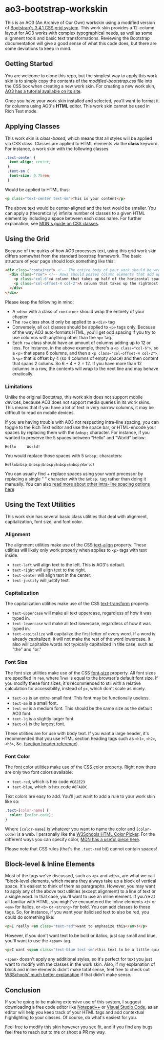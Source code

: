 # ao3-bootstrap-workskin

This is an AO3 (An Archive of Our Own) workskin using a modified version of [Bootstrap's 3.4.1 CSS grid system](https://getbootstrap.com/docs/3.4/css/#grid). This work skin provides a 12-column layout for AO3 works with complex typographical needs, as well as some alignment tools and basic text transformations. Reviewing the Bootstrap documentation will give a good sense of what this code does, but there are some deviations to keep in mind.

## Getting Started 
You are welcome to clone this repo, but the simplest way to apply this work skin is to simply copy the contents of the *modified-bootstrap.css* file into the CSS box when creating a new work skin. For creating a new work skin, [AO3 has a tutorial available on its site](https://archiveofourown.org/admin_posts/1370).

Once you have your work skin installed and selected, you'll want to format it for columns using AO3's **HTML** editor. This work skin cannot be used in Rich Text mode.

## Applying Classes
This work skin is *class-based*, which means that all styles will be applied via CSS class. Classes are applied to HTML elements via the **class** keyword. For instance, a work skin with the following classes

```CSS
.text-center {
  text-align: center;
 }
 .text-sm {
  font-size: 0.75rem;
 }
 ```
 Would be applied to HTML thus:
 
 ```HTML
<p class="text-center text-sm">This is your content</p>
```
The above text would be center-aligned and the text would be smaller. You can apply a (theoretically) infinite number of classes to a given HTML element by including a space between each class name. For further explanation, see [MDN's guide on CSS classes](https://developer.mozilla.org/en-US/docs/Web/CSS/Class_selectors).

## Using the Grid
Because of the quirks of how AO3 processes text, using this grid work skin differs somewhat from the standard boostrap framework. The basic structure of your page should look something like this:
```HTML
<div class="container"> <!-- The entire body of your work should be wrapped in a <div> with a class of "container" -->
  <div class="row"> <!-- Rows should posses column elements that add up to 12 or less -->
    <p class="col-6">A column that takes up half of the horizontal space</p> <!-- Every column should be within a <p> tag, not a <div> -->
    <p class="col-offset-4 col-2">A column that takes up the rightmost 1/6 of horizontal space on the same line</p>
  </div>
</div>
```
Please keep the following in mind:
- A `<div>` with a class of `container` should wrap the entirety of your chapter
- The `row` class should only be applied to a `<div>` tag
- Conversely, all `col` classes should be applied to `<p>` tags only. Because of the way AO3 auto-formats HTML, you'll get odd spacing if you try to use columns with anything other than the `<p>` tag.
- Each `row` class should have an amount of columns adding up to 12 or less. For instance, in the above example, there's a `<p class="col-6">`, so a `<p>` that spans 6 columns, and then a `<p class="col-offset-4 col-2">`, a `<p>` that is offset by 4 (so 4 columns of empty space) and then content that spans 2 colums. So 6 + 4 + 2 = 12. If you have more than 12 columns in a row, the contents will wrap to the next line and may behave erratically.

### Limitations
Unlike the original Bootstrap, this work skin does not support mobile devices, because AO3 does not support media queries in its work skins. This means that if you have a lot of text in very narrow columns, it may be difficult to read on mobile devices.

If you are having trouble with AO3 not respecting intra-line spacing, you can toggle to the Rich Text editor and use the space bar, or HTML-encode your spaces by replacing them with the `&nbsp;` character. For instance, if you wanted to preserve the 5 spaces between "Hello" and "World" below:

```
Hello     World!
```
You would replace those spaces with 5 `&nbsp;` characters:
```
Hello&nbsp;&nbsp;&nbsp;&nbsp;&nbsp;World!
```
You can usually find + replace spaces using your word processor by replacing a single " " character with the `&nbsp;` tag rather than doing it manually. You can also [read more about other intra-line spacing options here](https://www.freecodecamp.org/news/html-space-how-to-add-a-non-breaking-space-with-the-nbsp-character-entity/).

## Using the Text Utilities
This work skin has several basic class utilities that deal with alignment, capitalization, font size, and font color.

### Alignment
The alignment utilities make use of the CSS [text-align](https://developer.mozilla.org/en-US/docs/Web/CSS/text-align) property. These utilities will likely only work properly when applies to `<p>` tags with text inside.

- `text-left` will align text to the left. This is AO3's default.
- `text-right` will align text to the right.
- `text-center` will align text in the center.
- `text-justify` will justify text.

### Capitalization
The capitalization utilities make use of the CSS [text-transform](https://developer.mozilla.org/en-US/docs/Web/CSS/text-transform) property.

- `text-uppercase` will make all text uppercase, regardless of how it was typed in.
- `text-lowercase` will make all text lowercase, regardless of how it was typed in.
- `text-capitalize` will capitalize the first letter of every word. If a word is already capitalized, it will not make the rest of the word lowercase. It also will capitalize words not typically capitalized in title case, such as "the" and "or."

### Font Size
The font size utilities make use of the CSS [font-size](https://developer.mozilla.org/en-US/docs/Web/CSS/font-size) property. All font sizes are specified in `rem`, where 1`rem` is equal to the browser's default font size. If you modify these font sizes, it's recommended to stil with a relative calculation for accessibility, instead of `px`, which don't scale as nicely.

- `text-xs` is an extra-small font. This font may be functionally useless.
- `text-sm` is a small font.
- `text-md` is a medium font. This should be the same size as the default AO3 font.
- `text-lg` is a slightly larger font.
- `text-xl` is the largest font.

These utilities are for use with body text. If you want a large header, it's recommended that you use HTML section heading tags such as `<h1>`, `<h2>`, `<h3>`, &c. ([section header reference](https://developer.mozilla.org/en-US/docs/Web/HTML/Element/Heading_Elements)).

### Font Color
The font color utilities make use of the CSS [color](https://developer.mozilla.org/en-US/docs/Web/CSS/color) property. Right now there are only two font colors available: 

- `text-red`, which is hex code `#C82E23`
- `text-blue`, which is hex code `#6FA8DC`

Text colors are easy to add. You'll just want to add a rule to your work skin like so:

```CSS
.text-[color-name] {
  color: [color-code];
}
```
Where `[color-name]` is whatever you want to name the color and `[color-code]` is a web. I personally like the [W3Schools HTML Color Picker](https://www.w3schools.com/colors/colors_picker.asp). For the different ways you can specify color, [MDN has a useful piece here](https://developer.mozilla.org/en-US/docs/Web/CSS/CSS_colors/Applying_color#how_to_describe_a_color).

Please note that CSS rules (that's the `.text-red` bit) cannot contain spaces!

## Block-level & Inline Elements
Most of the tags we've discussed, such as `<p>` and `<div>`, are what we call "block-level elements, which means they always take up a block of vertical space. It's easiest to think of them as paragraphs. However, you may want to apply any of the above text utilities (except alignment) to a line of text or a single word. In that case, you'll want to use an inline element. If you're at all familiar with HTML, you might've encountered the inline elements `<i>` or `<em>` for italics, or `<b>` or `<strong>` for bold. You can add classes to those tags. So, for instance, if you want your italicised text to also be red, you could do something like:

```HTML
<p>I really <em class="text-red">want to emphasize this</em>!</p>
```
However, if you don't want text to be bold or italics, just say small and blue, you'll want to use the `<span>` tag.
```HTML
<p>I want <span class="text-blue text-sm">this text to be a little quieter</span>.</p>
```
`<span>` doesn't apply any additional styles, so it's perfect for text you just want to modify with the classes in the work skin. Also, if my explanation of block and inline elements didn't make total sense, feel free to check out [W3Schools' much better explanation](https://www.w3schools.com/html/html_blocks.asp) if that didn't make sense.

## Conclusion
If you're going to be making extensive use of this system, I suggest downloading a free code editor like [Notepad++](https://notepad-plus-plus.org/downloads/) or [Visual Studio Code](https://code.visualstudio.com/), as an editor will help you keep track of your HTML tags and add contextual highlighting to your classes. Of course, do what's easiest for you.

Feel free to modify this skin however you see fit, and if you find any bugs feel free to reach out to me or shoot a PR my way.

